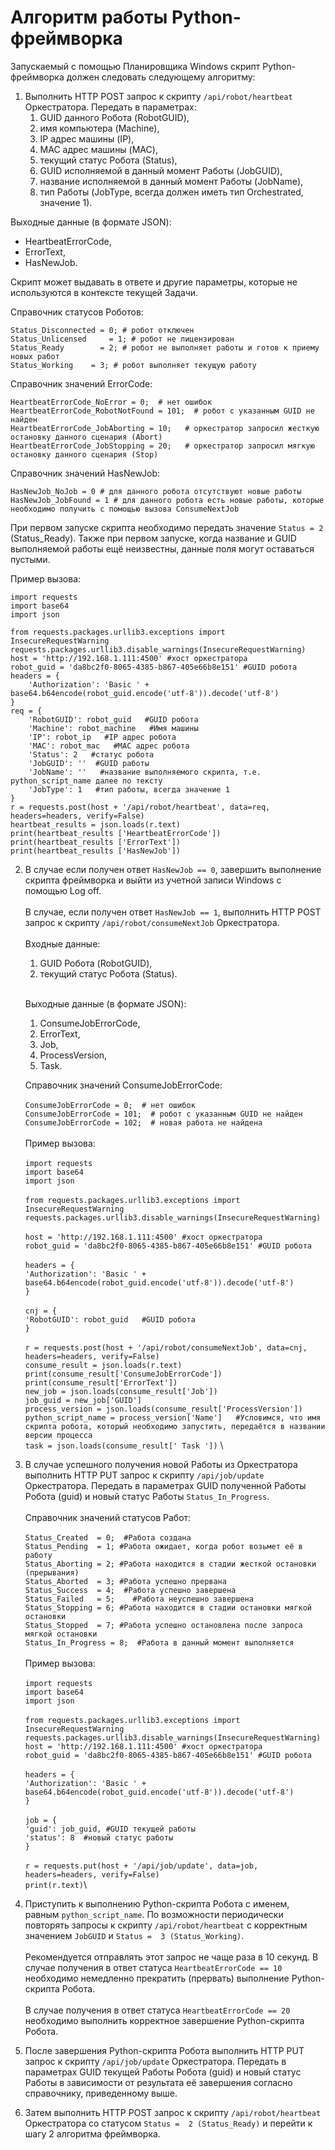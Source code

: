 # Алгоритм работы Python-фреймворка

Запускаемый с помощью Планировщика Windows скрипт Python-фреймворка должен следовать следующему алгоритму:

1. Выполнить HTTP POST запрос к скрипту `/api/robot/heartbeat` Оркестратора. Передать в параметрах:&#x20;
   1. GUID данного Робота (RobotGUID),&#x20;
   2. имя компьютера (Machine),&#x20;
   3. IP адрес машины (IP),&#x20;
   4. MAC адрес машины (MAC),&#x20;
   5. текущий статус Робота (Status),&#x20;
   6. GUID исполняемой в данный момент Работы (JobGUID),&#x20;
   7. название исполняемой в данный момент Работы (JobName),
   8. тип Работы (JobType, всегда должен иметь тип Orchestrated, значение 1).

Выходные данные (в формате JSON):&#x20;

* HeartbeatErrorCode,&#x20;
* ErrorText,&#x20;
* HasNewJob.

Скрипт может выдавать в ответе и другие параметры, которые не используются в контексте текущей Задачи.

Справочник статусов Роботов:

```
Status_Disconnected = 0; # робот отключен
Status_Unlicensed     = 1; # робот не лицензирован
Status_Ready        = 2; # робот не выполняет работы и готов к приему новых работ
Status_Working    = 3; # робот выполняет текущую работу
```

Справочник значений ErrorCode:

```
HeartbeatErrorCode_NoError = 0;  # нет ошибок
HeartbeatErrorCode_RobotNotFound = 101;  # робот с указанным GUID не найден
HeartbeatErrorCode_JobAborting = 10;   # оркестратор запросил жесткую остановку данного сценария (Abort)
HeartbeatErrorCode_JobStopping = 20;   # оркестратор запросил мягкую остановку данного сценария (Stop)
```

Справочник значений HasNewJob:

```
HasNewJob_NoJob = 0 # для данного робота отсутствуют новые работы
HasNewJob_JobFound = 1 # для данного робота есть новые работы, которые необходимо получить с помощью вызова ConsumeNextJob
```

При первом запуске скрипта необходимо передать значение `Status = 2` (Status\_Ready). Также при первом запуске, когда название и GUID выполняемой работы ещё неизвестны, данные поля могут оставаться пустыми.

Пример вызова:

```
import requests
import base64
import json

from requests.packages.urllib3.exceptions import InsecureRequestWarning
requests.packages.urllib3.disable_warnings(InsecureRequestWarning)
host = 'http://192.168.1.111:4500' #хост оркестратора
robot_guid = 'da8bc2f0-8065-4385-b867-405e66b8e151' #GUID робота
headers = {
    'Authorization': 'Basic ' + base64.b64encode(robot_guid.encode('utf-8')).decode('utf-8')
}
req = {
    'RobotGUID': robot_guid   #GUID робота
    'Machine': robot_machine   #Имя машины
    'IP': robot_ip   #IP адрес робота
    'MAC': robot_mac   #MAC адрес робота
    'Status': 2   #статус робота
    'JobGUID': ''  #GUID работы
    'JobName': ''   #название выполняемого скрипта, т.е. python_script_name далее по тексту
    'JobType': 1   #тип работы, всегда значение 1
}
r = requests.post(host + '/api/robot/heartbeat', data=req, headers=headers, verify=False)
heartbeat_results = json.loads(r.text)
print(heartbeat_results ['HeartbeatErrorCode'])
print(heartbeat_results ['ErrorText'])
print(heartbeat_results ['HasNewJob'])
```

2.  В случае если получен ответ `HasNewJob == 0`, завершить выполнение скрипта фреймворка и выйти из учетной записи Windows с помощью Log off. \
    \
    В случае, если получен ответ `HasNewJob == 1`, выполнить HTTP POST запрос к скрипту `/api/robot/consumeNextJob` Оркестратора.\
    \
    Входные данные:&#x20;

    1. GUID Робота (RobotGUID),&#x20;
    2. текущий статус Робота (Status).

    \
    Выходные данные (в формате JSON):&#x20;

    1. ConsumeJobErrorCode,&#x20;
    2. ErrorText,&#x20;
    3. Job,&#x20;
    4. ProcessVersion,&#x20;
    5. Task.

    Справочник значений ConsumeJobErrorCode:\
    \
    `ConsumeJobErrorCode = 0;  # нет ошибок`\
    `ConsumeJobErrorCode = 101;  # робот с указанным GUID не найден`\
    `ConsumeJobErrorCode = 102;  # новая работа не найдена`\
    \
    Пример вызова:\
    \
    `import requests`\
    `import base64`\
    `import json`\
    \
    `from requests.packages.urllib3.exceptions import InsecureRequestWarning`\
    `requests.packages.urllib3.disable_warnings(InsecureRequestWarning)`\
    \
    `host = 'http://192.168.1.111:4500' #хост оркестратора`\
    `robot_guid = 'da8bc2f0-8065-4385-b867-405e66b8e151' #GUID робота`\
    \
    `headers = {`\
    &#x20;   `'Authorization': 'Basic ' + base64.b64encode(robot_guid.encode('utf-8')).decode('utf-8')`\
    `}`\
    \
    `cnj = {`\
    &#x20;   `'RobotGUID': robot_guid   #GUID робота`\
    `}`\
    \
    `r = requests.post(host + '/api/robot/consumeNextJob', data=cnj, headers=headers, verify=False)`\
    `consume_result = json.loads(r.text)`\
    `print(consume_result['ConsumeJobErrorCode'])`\
    `print(consume_result['ErrorText'])`\
    `new_job = json.loads(consume_result['Job'])` \
    `job_guid = new_job['GUID']`\
    `process_version = json.loads(consume_result['ProcessVersion'])` \
    `python_script_name = process_version['Name']   #Условимся, что имя скрипта робота, который необходимо запустить, передаётся в названии версии процесса`\
    `task = json.loads(consume_result[' Task '])` \

3. В случае успешного получения новой Работы из Оркестратора выполнить HTTP PUT запрос к скрипту `/api/job/update` Оркестратора. Передать в параметрах GUID полученной Работы Робота (guid) и новый статус Работы `Status_In_Progress`.\
   \
   Справочник значений статусов Работ:\
   \
   `Status_Created  = 0;  #Работа создана`\
   `Status_Pending  = 1; #Работа ожидает, когда робот возьмет её в работу`\
   `Status_Aborting = 2; #Работа находится в стадии жесткой остановки (прерывания)`\
   `Status_Aborted  = 3; #Работа успешно прервана`\
   `Status_Success  = 4;  #Работа успешно завершена`\
   `Status_Failed   = 5;    #Работа неуспешно завершена`\
   `Status_Stopping = 6; #Работа находится в стадии остановки мягкой остановки`\
   `Status_Stopped  = 7; #Работа успешно остановлена после запроса мягкой остановки`\
   `Status_In_Progress = 8;  #Работа в данный момент выполняется`\
   \
   Пример вызова:\
   \
   `import requests`\
   `import base64`\
   `import json`\
   \
   `from requests.packages.urllib3.exceptions import InsecureRequestWarning`\
   `requests.packages.urllib3.disable_warnings(InsecureRequestWarning)`\
   `host = 'http://192.168.1.111:4500' #хост оркестратора`\
   `robot_guid = 'da8bc2f0-8065-4385-b867-405e66b8e151' #GUID робота`\
   \
   `headers = {`\
   &#x20;   `'Authorization': 'Basic ' + base64.b64encode(robot_guid.encode('utf-8')).decode('utf-8')`\
   `}`\
   \
   `job = {`\
   &#x20;   `'guid': job_guid, #GUID текущей работы`\
   &#x20;   `'status': 8  #новый статус работы`\
   `}`\
   \
   `r = requests.put(host + '/api/job/update', data=job, headers=headers, verify=False)`\
   `print(r.text)`\

4. Приступить к выполнению Python-скрипта Робота с именем, равным `python_script_name`. По возможности периодически повторять запросы к скрипту `/api/robot/heartbeat` с корректным значением `JobGUID` и `Status =  3 (Status_Working)`. \
   \
   Рекомендуется отправлять этот запрос не чаще раза в 10 секунд. В случае получения в ответ статуса `HeartbeatErrorCode == 10` необходимо немедленно прекратить (прервать) выполнение Python-скрипта Робота. \
   \
   В случае получения в ответ статуса `HeartbeatErrorCode == 20` необходимо выполнить корректное завершение Python-скрипта Робота.
5. После завершения Python-скрипта Робота выполнить HTTP PUT запрос к скрипту `/api/job/update` Оркестратора. Передать в параметрах GUID текущей Работы Робота (guid) и новый статус Работы в зависимости от результата её завершения согласно справочнику, приведенному выше.
6. Затем выполнить HTTP POST запрос к скрипту `/api/robot/heartbeat` Оркестратора со статусом `Status =  2 (Status_Ready)` и перейти к шагу 2 алгоритма фреймворка.
